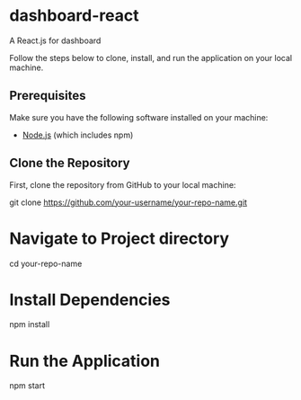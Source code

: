 # dashboard-react
A React.js for dashboard

Follow the steps below to clone, install, and run the application on your local machine.

## Prerequisites

Make sure you have the following software installed on your machine:

- [Node.js](https://nodejs.org/) (which includes npm)

## Clone the Repository

First, clone the repository from GitHub to your local machine:

git clone https://github.com/your-username/your-repo-name.git

# Navigate to Project directory

cd your-repo-name

# Install Dependencies

npm install

# Run the Application

npm start

